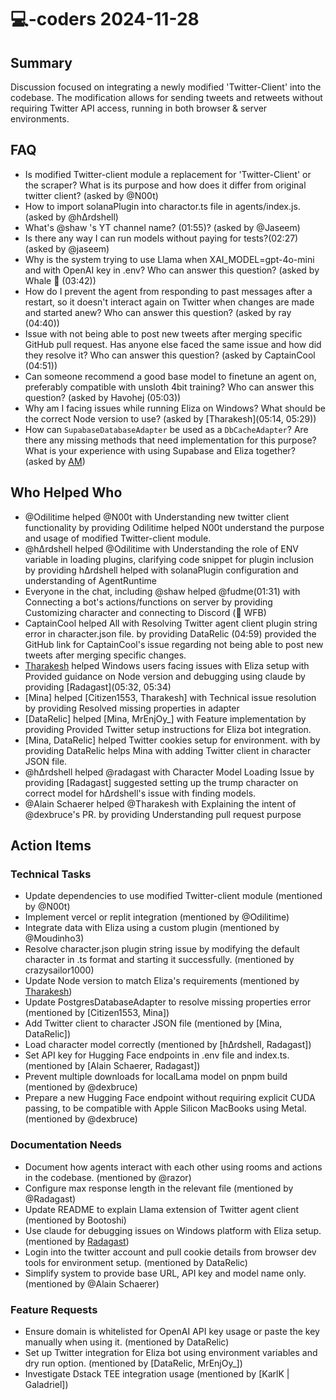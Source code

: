 # 💻-coders 2024-11-28

## Summary

Discussion focused on integrating a newly modified 'Twitter-Client' into the codebase. The modification allows for sending tweets and retweets without requiring Twitter API access, running in both browser & server environments.

## FAQ

- Is modified Twitter-client module a replacement for 'Twitter-Client' or the scraper? What is its purpose and how does it differ from original twitter client? (asked by @N00t)
- How to import solanaPlugin into charactor.ts file in agents/index.js. (asked by @hΔrdshell)
- What's @shaw 's YT channel name? (01:55)? (asked by @Jaseem)
- Is there any way I can run models without paying for tests?(02:27) (asked by @jaseem)
- Why is the system trying to use Llama when XAI_MODEL=gpt-4o-mini and with OpenAI key in .env? Who can answer this question? (asked by Whale 🐋 (03:42))
- How do I prevent the agent from responding to past messages after a restart, so it doesn't interact again on Twitter when changes are made and started anew? Who can answer this question? (asked by ray (04:40))
- Issue with not being able to post new tweets after merging specific GitHub pull request. Has anyone else faced the same issue and how did they resolve it? Who can answer this question? (asked by CaptainCool (04:51))
- Can someone recommend a good base model to finetune an agent on, preferably compatible with unsloth 4bit training? Who can answer this question? (asked by Havohej (05:03))
- Why am I facing issues while running Eliza on Windows? What should be the correct Node version to use? (asked by [Tharakesh](05:14, 05:29))
- How can `SupabaseDatabaseAdapter` be used as a `DbCacheAdapter`? Are there any missing methods that need implementation for this purpose? What is your experience with using Supabase and Eliza together? (asked by [AM](05:35))

## Who Helped Who

- @Odilitime helped @N00t with Understanding new twitter client functionality by providing Odilitime helped N00t understand the purpose and usage of modified Twitter-client module.
- @hΔrdshell helped @Odilitime with Understanding the role of ENV variable in loading plugins, clarifying code snippet for plugin inclusion by providing hΔrdshell helped with solanaPlugin configuration and understanding of AgentRuntime
- Everyone in the chat, including @shaw helped @fudme(01:31) with Connecting a bot's actions/functions on server by providing Customizing character and connecting to Discord (🔸 WFB)
- CaptainCool helped All with Resolving Twitter agent client plugin string error in character.json file. by providing DataRelic (04:59) provided the GitHub link for CaptainCool's issue regarding not being able to post new tweets after merging specific changes.
- [Tharakesh](05:16) helped Windows users facing issues with Eliza setup with Provided guidance on Node version and debugging using claude by providing [Radagast](05:32, 05:34)
- [Mina] helped [Citizen1553, Tharakesh] with Technical issue resolution by providing Resolved missing properties in adapter
- [DataRelic] helped [Mina, MrEnjOy_] with Feature implementation by providing Provided Twitter setup instructions for Eliza bot integration.
- [Mina, DataRelic] helped Twitter cookies setup for environment. with by providing DataRelic helps Mina with adding Twitter client in character JSON file.
- @hΔrdshell helped @radagast with Character Model Loading Issue by providing [Radagast] suggested setting up the trump character on correct model for hΔrdshell's issue with finding models.
- @Alain Schaerer helped @Tharakesh with Explaining the intent of @dexbruce's PR. by providing Understanding pull request purpose

## Action Items

### Technical Tasks

- Update dependencies to use modified Twitter-client module (mentioned by @N00t)
- Implement vercel or replit integration (mentioned by @Odilitime)
- Integrate data with Eliza using a custom plugin (mentioned by @Moudinho3)
- Resolve character.json plugin string issue by modifying the default character in .ts format and starting it successfully. (mentioned by crazysailor1000)
- Update Node version to match Eliza's requirements (mentioned by [Tharakesh](05:18))
- Update PostgresDatabaseAdapter to resolve missing properties error (mentioned by [Citizen1553, Mina])
- Add Twitter client to character JSON file (mentioned by [Mina, DataRelic])
- Load character model correctly (mentioned by [hΔrdshell, Radagast])
- Set API key for Hugging Face endpoints in .env file and index.ts. (mentioned by [Alain Schaerer, Radagast])
- Prevent multiple downloads for localLama model on pnpm build (mentioned by @dexbruce)
- Prepare a new Hugging Face endpoint without requiring explicit CUDA passing, to be compatible with Apple Silicon MacBooks using Metal. (mentioned by @dexbruce)

### Documentation Needs

- Document how agents interact with each other using rooms and actions in the codebase. (mentioned by @razor)
- Configure max response length in the relevant file (mentioned by @Radagast)
- Update README to explain Llama extension of Twitter agent client (mentioned by Bootoshi)
- Use claude for debugging issues on Windows platform with Eliza setup. (mentioned by [Radagast](05:32))
- Login into the twitter account and pull cookie details from browser dev tools for environment setup. (mentioned by DataRelic)
- Simplify system to provide base URL, API key and model name only. (mentioned by @Alain Schaerer)

### Feature Requests

- Ensure domain is whitelisted for OpenAI API key usage or paste the key manually when using it. (mentioned by DataRelic)
- Set up Twitter integration for Eliza bot using environment variables and dry run option. (mentioned by [DataRelic, MrEnjOy_])
- Investigate Dstack TEE integration usage (mentioned by [KarlK | Galadriel])
